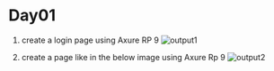 # Day01

1. create a login page using Axure RP 9
![output1](https://github.com/user-attachments/assets/734aed81-93c1-4dd9-aae4-f5d6a0cc6ffe)

2. create a page like in the below image using Axure Rp 9
![output2](https://github.com/user-attachments/assets/37b39577-6b4f-483c-a93d-3805c60ba5f1)
